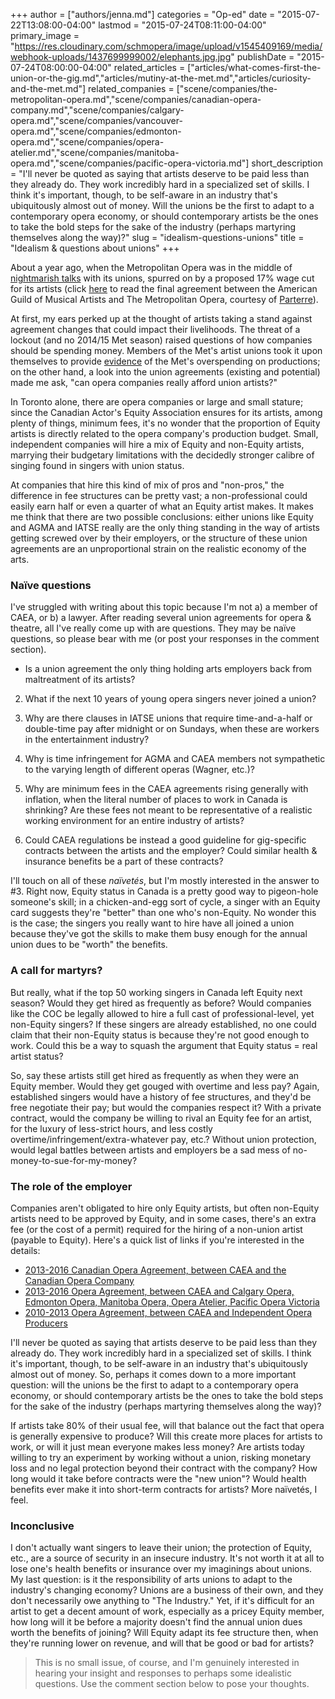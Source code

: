 +++
author = ["authors/jenna.md"]
categories = "Op-ed"
date = "2015-07-22T13:08:00-04:00"
lastmod = "2015-07-24T08:11:00-04:00"
primary_image = "https://res.cloudinary.com/schmopera/image/upload/v1545409169/media/webhook-uploads/1437699999002/elephants.jpg.jpg"
publishDate = "2015-07-24T08:00:00-04:00"
related_articles = ["articles/what-comes-first-the-union-or-the-gig.md","articles/mutiny-at-the-met.md","articles/curiosity-and-the-met.md"]
related_companies = ["scene/companies/the-metropolitan-opera.md","scene/companies/canadian-opera-company.md","scene/companies/calgary-opera.md","scene/companies/vancouver-opera.md","scene/companies/edmonton-opera.md","scene/companies/opera-atelier.md","scene/companies/manitoba-opera.md","scene/companies/pacific-opera-victoria.md"]
short_description = "I&#039;ll never be quoted as saying that artists deserve to be paid less than they already do. They work incredibly hard in a specialized set of skills. I think it&#039;s important, though, to be self-aware in an industry that&#039;s ubiquitously almost out of money. Will the unions be the first to adapt to a contemporary opera economy, or should contemporary artists be the ones to take the bold steps for the sake of the industry (perhaps martyring themselves along the way)?"
slug = "idealism-questions-unions"
title = "Idealism &amp; questions about unions"
+++

About a year ago, when the Metropolitan Opera was in the middle of [nightmarish talks](http://www.wsj.com/articles/metropolitan-opera-general-manager-peter-gelb-warns-union-employees-of-august-1-of-lockout-1406144068) with its unions, spurred on by a proposed 17% wage cut for its artists (click [here](http://parterre.com/wp-content/uploads/2014/08/met-agma_memo_agreement.pdf) to read the final agreement between the American Guild of Musical Artists and The Metropolitan Opera, courtesy of [Parterre](http://parterre.com/)). 

At first, my ears perked up at the thought of artists taking a stand against agreement changes that could impact their livelihoods. The threat of a lockout (and no 2014/15 Met season) raised questions of how companies should be spending money. Members of the Met's artist unions took it upon themselves to provide [evidence](http://www.local802afm.org/MetMusicians/2014-07-25_802-Presentation_Gelb.pdf) of the Met's overspending on productions; on the other hand, a look into the union agreements (existing and potential) made me ask, "can opera companies really afford union artists?"

In Toronto alone, there are opera companies or large and small stature; since the Canadian Actor's Equity Association ensures for its artists, among plenty of things, minimum fees, it's no wonder that the proportion of Equity artists is directly related to the opera company's production budget. Small, independent companies will hire a mix of Equity and non-Equity artists, marrying their budgetary limitations with the decidedly stronger calibre of singing found in singers with union status.

At companies that hire this kind of mix of pros and "non-pros," the difference in fee structures can be pretty vast; a non-professional could easily earn half or even a quarter of what an Equity artist makes. It makes me think that there are two possible conclusions: either unions like Equity and AGMA and IATSE really are the only thing standing in the way of artists getting screwed over by their employers, or the structure of these union agreements are an unproportional strain on the realistic economy of the arts.

### Naïve questions

I've struggled with writing about this topic because I'm not a) a member of CAEA, or b) a lawyer. After reading several union agreements for opera & theatre, all I've really come up with are questions. They may be naïve questions, so please bear with me (or post your responses in the comment section).

- Is a union agreement the only thing holding arts employers back from maltreatment of its artists?

2. What if the next 10 years of young opera singers never joined a union?

3. Why are there clauses in IATSE unions that require time-and-a-half or double-time pay after midnight or on Sundays, when these are workers in the entertainment industry? 

4. Why is time infringement for AGMA and CAEA members not sympathetic to the varying length of different operas (Wagner, etc.)?

5. Why are minimum fees in the CAEA agreements rising generally with inflation, when the literal number of places to work in Canada is shrinking? Are these fees not meant to be representative of a realistic working environment for an entire industry of artists? 

6. Could CAEA regulations be instead a good guideline for gig-specific contracts between the artists and the employer? Could similar health & insurance benefits be a part of these contracts?

I'll touch on all of these *naïvetés*, but I'm mostly interested in the answer to #3. Right now, Equity status in Canada is a pretty good way to pigeon-hole someone's skill; in a chicken-and-egg sort of cycle, a singer with an Equity card suggests they're "better" than one who's non-Equity. No wonder this is the case; the singers you really want to hire have all joined a union because they've got the skills to make them busy enough for the annual union dues to be "worth" the benefits.

### A call for martyrs?

But really, what if the top 50 working singers in Canada left Equity next season? Would they get hired as frequently as before? Would companies like the COC be legally allowed to hire a full cast of professional-level, yet non-Equity singers? If these singers are already established, no one could claim that their non-Equity status is because they're not good enough to work. Could this be a way to squash the argument that Equity status = real artist status?

So, say these artists still get hired as frequently as when they were an Equity member. Would they get gouged with overtime and less pay? Again, established singers would have a history of fee structures, and they'd be free negotiate their pay; but would the companies respect it? With a private contract, would the company be willing to rival an Equity fee for an artist, for the luxury of less-strict hours, and less costly overtime/infringement/extra-whatever pay, etc.? Without union protection, would legal battles between artists and employers be a sad mess of no-money-to-sue-for-my-money?

### The role of the employer

Companies aren't obligated to hire only Equity artists, but often non-Equity artists need to be approved by Equity, and in some cases, there's an extra fee (or the cost of a permit) required for the hiring of a non-union artist (payable to Equity). Here's a quick list of links if you're interested in the details:

- [2013-2016 Canadian Opera Agreement, between CAEA and the Canadian Opera Company](http://www.caea.com/EquityWeb/EquityLibrary/Agreements/Opera/COA/COA.pdf)
- [2013-2016 Opera Agreement, between CAEA and Calgary Opera, Edmonton Opera, Manitoba Opera, Opera Atelier, Pacific Opera Victoria](http://www.caea.com/EquityWeb/EquityLibrary/Agreements/Opera/OPA/OPA.pdf)
- [2010-2013 Opera Agreement, between CAEA and Independent Opera Producers](http://caea.com/EquityWeb/EquityLibrary/Agreements/Opera/IOPA/IOPASearchable.pdf)

I'll never be quoted as saying that artists deserve to be paid less than they already do. They work incredibly hard in a specialized set of skills. I think it's important, though, to be self-aware in an industry that's ubiquitously almost out of money. So, perhaps it comes down to a more important question: will the unions be the first to adapt to a contemporary opera economy, or should contemporary artists be the ones to take the bold steps for the sake of the industry (perhaps martyring themselves along the way)?

If artists take 80% of their usual fee, will that balance out the fact that opera is generally expensive to produce? Will this create more places for artists to work, or will it just mean everyone makes less money? Are artists today willing to try an experiment by working without a union, risking monetary loss and no legal protection beyond their contract with the company? How long would it take before contracts were the "new union"? Would health benefits ever make it into short-term contracts for artists? More naïvetés, I feel.

### Inconclusive

I don't actually want singers to leave their union; the protection of Equity, etc., are a source of security in an insecure industry. It's not worth it at all to lose one's health benefits or insurance over my imaginings about unions. My last question: is it the responsibility of arts unions to adapt to the industry's changing economy? Unions are a business of their own, and they don't necessarily owe anything to "The Industry." Yet, if it's difficult for an artist to get a decent amount of work, especially as a pricey Equity member, how long will it be before a majority doesn't find the annual union dues worth the benefits of joining? Will Equity adapt its fee structure then, when they're running lower on revenue, and will that be good or bad for artists? 

> This is no small issue, of course, and I'm genuinely interested in hearing your insight and responses to perhaps some idealistic questions. Use the comment section below to pose your thoughts.


